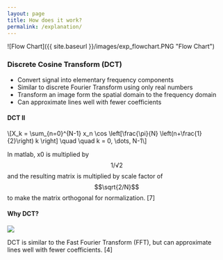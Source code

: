 ```yaml
---
layout: page
title: How does it work?
permalink: /explanation/
---
```

<script src="https://cdn.mathjax.org/mathjax/latest/MathJax.js?config=TeX-AMS-MML_HTMLorMML" type="text/javascript" align="middle"></script>

![Flow Chart]({{ site.baseurl }}/images/exp_flowchart.PNG "Flow Chart")

### Discrete Cosine Transform (DCT)
* Convert signal into elementary frequency components
* Similar to discrete Fourier Transform using only real numbers
* Transform an image form the spatial domain to the frequency domain
* Can approximate lines well with fewer coefficients

#### DCT II
\\[X_k =
 \sum_{n=0}^{N-1} x_n \cos \left[\frac{\pi}{N} \left(n+\frac{1}{2}\right) k \right] \quad \quad k = 0, \dots, N-1\\]

 In matlab, x0 is multiplied by $$1/√2$$ and the resulting matrix is multiplied by scale factor of $$\sqrt{2/N}$$ to make the matrix orthogonal for normalization. [7]


#### Why DCT?
<img src="{{ site.baseurl }}/images/dctvsfft.gif" align="middle">

DCT is similar to the Fast Fourier Transform (FFT), but can approximate lines well with fewer coefficients. [4]

